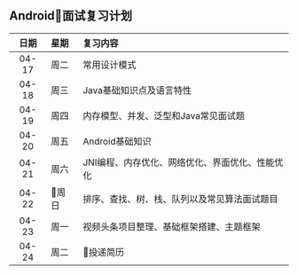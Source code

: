## Android面试复习计划

|    日期    |       星期       |      复习内容     |
|:-------:|:------------- | :----------|
|   04-17  |     周二    |  常用设计模式  |
|04-18|周三|Java基础知识点及语言特性|
|04-19|周四|内存模型、并发、泛型和Java常见面试题|
|04-20|周五|Android基础知识|
|04-21|周六|JNI编程、内存优化、网络优化、界面优化、性能优化|
|04-22|周日|排序、查找、树、栈、队列以及常见算法面试题目|
|04-23|周一|视频头条项目整理、基础框架搭建、主题框架|
|04-24|周二|投递简历|
